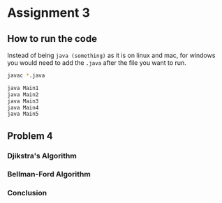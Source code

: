 # Assignment 3

## How to run the code

Instead of being `java (something)` as it is on linux and mac, for windows you would need to add the `.java` after the file you want to run.

```bash
javac *.java

java Main1
java Main2
java Main3
java Main4
java Main5
```

## Problem 4

### Djikstra's Algorithm

### Bellman-Ford Algorithm

### Conclusion
